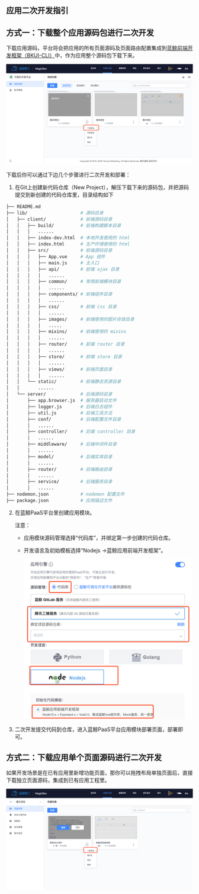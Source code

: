 ## 应用二次开发指引

## 方式一：下载整个应用源码包进行二次开发
下载应用源码，平台将会把应用的所有页面源码及页面路由配置集成到[蓝鲸前端开发框架（BKUI-CLI）](https://bk.tencent.com/docs/document/5.1/19/583)中，作为应用整个源码包下载下来。

<img src="./images/page5.png" alt="grid" width="800px" class="help-img">

下载后你可以通过下边几个步骤进行二次开发和部署：

1. 在Git上创建新代码仓库（New Project），解压下载下来的源码包，并把源码提交到新创建的代码仓库里，目录结构如下

```bash
├── README.md
├── lib/                    # 源码目录
│   ├── client/             # 前端源码目录
│   │   ├── build/          # 前端构建脚本目录
│   │   │   ......
│   │   ├── index-dev.html  # 本地开发使用的 html
│   │   ├── index.html      # 生产环境使用的 html
│   │   ├── src/            # 前端源码目录
│   │   │   ├── App.vue     # App 组件
│   │   │   ├── main.js     # 主入口
│   │   │   ├── api/        # 前端 ajax 目录
│   │   │   │   ......
│   │   │   ├── common/     # 常用前端模块目录
│   │   │   │   ......
│   │   │   ├── components/ # 前端组件目录
│   │   │   │   ......
│   │   │   ├── css/        # 前端 css 目录
│   │   │   │   ......
│   │   │   ├── images/     # 前端使用的图片存放目录
│   │   │   │   .....
│   │   │   ├── mixins/     # 前端使用的 mixins
│   │   │   │   ......
│   │   │   ├── router/     # 前端 router 目录
│   │   │   │   ......
│   │   │   ├── store/      # 前端 store 目录
│   │   │   │   ......
│   │   │   ├── views/      # 前端页面目录
│   │   │   │   ......
│   │   └── static/         # 前端静态资源目录
│   │       ......
│   └── server/             # 后端源码目录
│       ├── app.browser.js  # 服务器启动文件
│       ├── logger.js       # 后端日志组件
│       ├── util.js         # 后端工具方法
│       ├── conf/           # 后端配置文件目录
│       │   ......
│       ├── controller/     # 后端 controller 目录
│       │   ......
│       ├── middleware/     # 后端中间件目录
│       │   ......
│       ├── model/          # 后端实体目录
│       │   ......
│       ├── router/         # 后端路由目录
│       │   ......
│       ├── service/        # 后端服务目录
│       │   ......
├── nodemon.json            # nodemon 配置文件
├── package.json            # 应用描述文件
```

2. 在蓝鲸PaaS平台里创建应用模块。

    注意：
    - 应用模块源码管理选择“代码库”，并绑定第一步创建的代码仓库。
    - 开发语言及初始模板选择“Nodejs ->蓝鲸应用前端开发框架”。

        <img src="./images/develop2.png" alt="grid" width="800px" class="help-img">

3. 二次开发提交代码到仓库，进入蓝鲸PaaS平台应用模块部署页面，部署即可。

## 方式二：下载应用单个页面源码进行二次开发
如果开发场景是在已有应用里新增功能页面，那你可以拖拽布局单独页面后，直接下载独立页面源码，集成到已有应用工程里。

<img src="./images/page6.png" alt="grid" width="800px" class="help-img">
